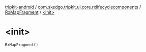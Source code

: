 [tripkit-android](../../index.md) / [com.skedgo.tripkit.ui.core.rxlifecyclecomponents](../index.md) / [RxMapFragment](index.md) / [&lt;init&gt;](./-init-.md)

# &lt;init&gt;

`RxMapFragment()`